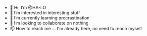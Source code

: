 - 👋 Hi, I’m @HA-LO
- 👀 I’m interested in interesting stuff
- 🌱 I’m currently learning procrastination
- 💞️ I’m looking to collaborate on nothing
- 📫 How to reach me ... I'm already here, no need to reach myself
